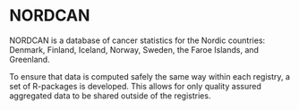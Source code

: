 # NORDCAN
NORDCAN is a database of cancer statistics for the Nordic countries: Denmark, Finland, Iceland, Norway, Sweden, the Faroe Islands, and Greenland. 

To ensure that data is computed safely the same way within each registry, a set of R-packages is developed. This allows for only quality assured aggregated data to be shared outside of the registries. 
